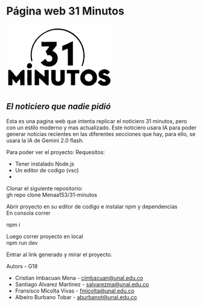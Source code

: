 # Página web 31 Minutos
![Logo de 31 Minutos](src/assets/logo.png) 
## _El noticiero que nadie pidió_  

Esta es una pagina web que intenta replicar el noticiero 31 minutos, pero con un estilo moderno y mas actualizado. Este noticiero usara IA para poder generar noticias recientes en las diferentes secciones que hay, para ello, se usara la IA de Gemini 2.0 flash. 


Para poder ver el proyecto:
Requesitos:  
- Tener instalado Node.js
- Un editor de codigo (vsc)
- 
Clonar el siguiente repositorio:  
gh repo clone Menaa153/31-minutos


Abrir proyecto en su editor de codigo e instalar npm y dependencias  
En consola correr  

npm i

Luego correr proyecto en local  
npm run dev

Entrar al link generado y mirar el proyecto.


Autors - G18
- Cristian Imbacuan Mena - cimbacuan@unal.edu.co
- Santiago Alvarez Martinez - salvarezma@unal.edu.co
- Fransisco Micolta Vivas - fmicolta@unal.edu.co
- Albeiro Burbano Tobar - aburbanot@unal.edu.co




